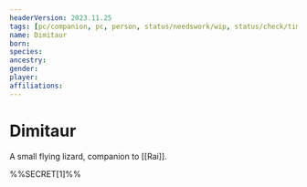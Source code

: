 ```yaml
---
headerVersion: 2023.11.25
tags: [pc/companion, pc, person, status/needswork/wip, status/check/tim]
name: Dimitaur
born:
species:
ancestry:
gender:
player:
affiliations:
---
```

# Dimitaur

A small flying lizard, companion to [[Rai]].

%%SECRET[1]%%



